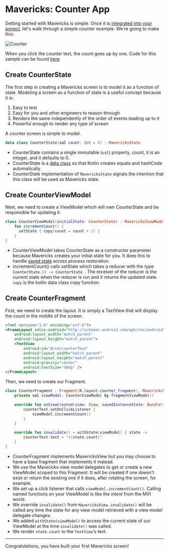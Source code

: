 # Mavericks: Counter App

Getting started with Mavericks is simple. Once it is [integrated into your project](setup.md), let's walk through a simple counter example. We're going to make this:

![Counter](/images/counter.png)

When you click the counter text, the count goes up by one.
Code for this sample can be found [here](https://github.com/airbnb/MvRx/tree/master/counter).

## Create CounterState

The first step in creating a Mavericks screen is to model it as a function of state. Modeling a screen as a function of state is a useful concept because it is:
1. Easy to test
1. Easy for you and other engineers to reason through
1. Renders the same independently of the order of events leading up to it
1. Powerful enough to render any type of screen

A counter screen is simple to model.
```kotlin
data class CounterState(val count: Int = 0) : MavericksState
```
* CounterState contains a single immutable (`val`) property, count, it is an integer, and it defaults to 0.
* CounterState is a [data class](https://kotlinlang.org/docs/reference/data-classes.html) so that Kotlin creates equals and hashCode automatically.
* CounterState implementation of `MavericksState` signals the intention that this class will be used as Mavericks state.

## Create CounterViewModel

Next, we need to create a ViewModel which will own CounterState and be responsible for updating it.
```kotlin
class CounterViewModel(initialState: CounterState) : MavericksViewModel<CounterState>(state) {
    fun incrementCount() {
      setState { copy(count = count + 1) }
    }
}
```
* CounterViewModel takes CounterState as a constructor parameter because Mavericks creates your initial state for you. It does this to handle [saved state](/saved-state.md) across process restoration.
* incrementCount() calls setState which takes a reducer with the type `CounterState.() -> CounterState `. The receiver of the reducer is the current state when the reducer is run and it returns the updated state. `copy` is the kotlin data class copy function.

## Create CounterFragment

First, we need to create the layout. It is simply a TextView that will display the count in the middle of the screen.
```xml
<?xml version="1.0" encoding="utf-8"?>
<FrameLayout xmlns:android="http://schemas.android.com/apk/res/android"
    android:layout_width="match_parent"
    android:layout_height="match_parent">
    <TextView
        android:id="@+id/counterText"
        android:layout_width="match_parent"
        android:layout_height="match_parent"
        android:gravity="center"
        android:textSize="48dp" />
</FrameLayout>
```

Then, we need to create our Fragment.
```kotlin
class CounterFragment : Fragment(R.layout.counter_fragment), MavericksView {
    private val viewModel: CounterViewModel by fragmentViewModel()

    override fun onViewCreated(view: View, savedInstanceState: Bundle?) {
        counterText.setOnClickListener {
            viewModel.incrementCount()
        }
    }

    override fun invalidate() = withState(viewModel) { state ->
        counterText.text = "${state.count}"
    }
}
```
* CounterFragment implements MavericksView but you may choose to have a base fragment that implements it instead.
* We use the Mavericks view model delegates to get or create a new ViewModel scoped to this Fragment. It will be created if one doesn't exist or return the existing one if it does, after rotating the screen, for example.
* We set up a click listener that calls `viewModel.incrementCount()`. Calling named functions on your ViewModel is like the _intent_ from the MVI world.
* We override `invalidate()` from `MavericksView`. `invalidate()` will be called any time the state for any view model retrieved with a view model delegate changes.
* We added `withState(viewModel)` to access the current state of our ViewModel at the time `invalidate()` was called.
* We render `state.count` to the `TextView`'s text.

***

Congratulations, you have built your first Mavericks screen!
